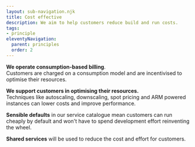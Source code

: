 ```yaml
---
layout: sub-navigation.njk
title: Cost effective
description: We aim to help customers reduce build and run costs.
tags:
- principle
eleventyNavigation:
  parent: principles
  order: 2
---
```

**We operate consumption-based billing**. \
Customers are charged on a consumption model and are incentivised to optimise their resources. 

**We support customers in optimising their resources.** \
Techniques like autoscaling, downscaling, spot pricing and ARM powered instances can lower costs and improve performance.

**Sensible defaults** in our service catalogue mean customers can run cheaply by default and won't have to spend development effort reinventing the wheel.

**Shared services** will be used to reduce the cost and effort for customers.

